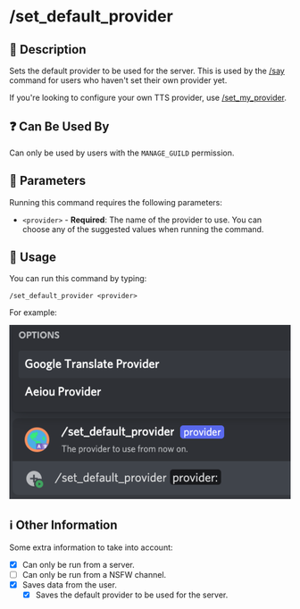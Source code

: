 # /set_default_provider

## 📖 Description

Sets the default provider to be used for the server. This is used by the [/say](../all-tts/say.md) command for users who haven't set their own provider yet.

If you're looking to configure your own TTS provider, use [/set_my_provider](./set-my-provider.md).

## ❓ Can Be Used By

Can only be used by users with the `MANAGE_GUILD` permission.

## 🔨 Parameters

Running this command requires the following parameters:

* `<provider>` - **Required**: The name of the provider to use. You can choose any of the suggested values when running the command.

## 🎈 Usage

You can run this command by typing:

```text
/set_default_provider <provider>
```

For example:

![set-default-provider-usage](../../assets/screenshots/set-default-provider-usage.png)

## ℹ️ Other Information

Some extra information to take into account:

* [x] Can only be run from a server.
* [ ] Can only be run from a NSFW channel.
* [x] Saves data from the user.
    * [x] Saves the default provider to be used for the server.

